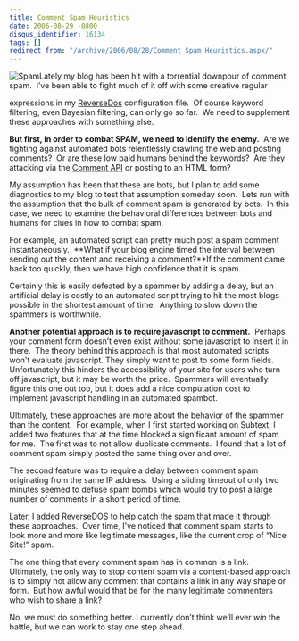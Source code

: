 ```yaml
---
title: Comment Spam Heuristics
date: 2006-08-29 -0800
disqus_identifier: 16134
tags: []
redirect_from: "/archive/2006/08/28/Comment_Spam_Heuristics.aspx/"
---
```


![Spam](https://haacked.com/images/spam.jpg)Lately my blog has been hit
with a torrential downpour of comment spam.  I’ve been able to fight
much of it off with some creative regular

expressions in my [ReverseDos](http://www.angrypets.com/tools/rdos/)
configuration file.  Of course keyword filtering, even Bayesian
filtering, can only go so far.  We need to supplement these approaches
with something else.

**But first, in order to combat SPAM, we need to identify the enemy.** 
Are we fighting against automated bots relentlessly crawling the web and
posting comments?  Or are these low paid humans behind the keywords? 
Are they attacking via the [Comment
API](http://wellformedweb.org/story/9 "The Comment API") or posting to
an HTML form?

My assumption has been that these are bots, but I plan to add some
diagnostics to my blog to test that assumption someday soon.  Lets run
with the assumption that the bulk of comment spam is generated by bots. 
In this case, we need to examine the behavioral differences between bots
and humans for clues in how to combat spam.

For example, an automated script can pretty much post a spam comment
instantaneously.  **What if your blog engine timed the interval between
sending out the content and receiving a comment?**If the comment came
back too quickly, then we have high confidence that it is spam.

Certainly this is easily defeated by a spammer by adding a delay, but an
artificial delay is costly to an automated script trying to hit the most
blogs possible in the shortest amount of time.  Anything to slow down
the spammers is worthwhile.

**Another potential approach is to require javascript to comment.** 
Perhaps your comment form doesn’t even exist without some javascript to
insert it in there.  The theory behind this approach is that most
automated scripts won't evaluate javascript. They simply want to post to
some form fields.  Unfortunately this hinders the accessibility of your
site for users who turn off javascript, but it may be worth the price. 
Spammers will eventually figure this one out too, but it does add a nice
computation cost to implement javascript handling in an automated
spambot.

Ultimately, these approaches are more about the behavior of the spammer
than the content.  For example, when I first started working on Subtext,
I added two features that at the time blocked a significant amount of
spam for me.  The first was to not allow duplicate comments.  I found
that a lot of comment spam simply posted the same thing over and over.

The second feature was to require a delay between comment spam
originating from the same IP address.  Using a sliding timeout of only
two minutes seemed to defuse spam bombs which would try to post a large
number of comments in a short period of time.

Later, I added ReverseDOS to help catch the spam that made it through
these approaches.  Over time, I've noticed that comment spam starts to
look more and more like legitimate messages, like the current crop of
“Nice Site!” spam. 

The one thing that every comment spam has in common is a link. 
Ultimately, the only way to stop content spam via a content-based
approach is to simply not allow any comment that contains a link in any
way shape or form.  But how awful would that be for the many legitimate
commenters who wish to share a link?

No, we must do something better. I currently don’t think we’ll ever
*win* the battle, but we can work to stay one step ahead.

